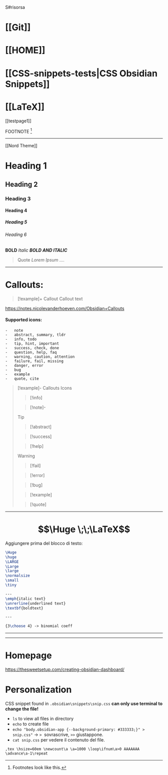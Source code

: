 S#risorsa 

# [[Git]]
# [[HOME]]
# [[CSS-snippets-tests|CSS Obsidian Snippets]]
# [[LaTeX]]
[[testpage1]]

FOOTNOTE [^1]

---
[[Nord Theme]]

# Heading 1
## Heading 2
### Heading 3
#### Heading 4
##### Heading 5
###### Heading 6

**BOLD** 
*Italic* 
***BOLD AND ITALIC***


> Quote
> *Lorem Ipsum ....*
> 

---

# Callouts: 

>[!example]+ Callout
>Callout text 



https://notes.nicolevanderhoeven.com/Obsidian+Callouts
#### Supported icons: 

	-   note
	-   abstract, summary, tldr
	-   info, todo
	-   tip, hint, important
	-   success, check, done
	-   question, help, faq
	-   warning, caution, attention
	-   failure, fail, missing
	-   danger, error
	-   bug
	-   example
	-   quote, cite
>[!example]- Callouts Icons
>>[!info]
>
>>[!note]-
>
>
>>[!tip]
>
>>[!abstract]
>
>>[!success]
>
>>[!help]
>
>>[!warning]
>
>>[!fail]
>
>>[!error]
>
>>[!bug]
>
>>[!example]
>
>>[!quote]


---

#  $$\Huge \;\;\LaTeX$$
Aggiungere prima del blocco di testo: 
```latex
\Huge
\huge
\LARGE
\Large
\large
\normalsize
\small
\tiny

---
\emph{italic text}
\unrerline{underlined text}
\textbf{boldtext}

---

{3\choose 4} -> binomial coeff

```

---
[^1]: Footnotes look like this.
---

# Homepage
https://thesweetsetup.com/creating-obsidian-dashboard/


# Personalization
CSS snippet found in `.obsidian\snippets\snip.css`
**can only use terminal to change the file!**
- `ls` to view all files in directory
- `echo` to create file 
- `echo "body.obsidian-app {--background-primary: #333333;}" > snip.css"`  -> `>`  sovrascrive, `>>` giustappone. 
- `cat snip.css` per vedere il contenuto del file. 


`,tex \hsize=60em \newcount\a \a=1000 \loop\ifnum\a>0 AAAAAAA \advance\a-1\repeat`
